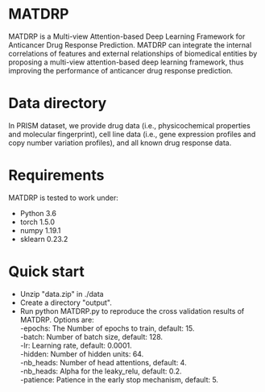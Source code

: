 # MATDRP
MATDRP is a Multi-view Attention-based Deep Learning Framework for Anticancer Drug Response Prediction. MATDRP can integrate the internal correlations of features and external relationships of biomedical entities by proposing a multi-view attention-based deep learning framework, thus improving the performance of anticancer drug response prediction.

# Data directory
In PRISM dataset, we provide drug data (i.e., physicochemical properties and molecular fingerprint), cell line data (i.e., gene expression profiles and copy number variation profiles), and all known drug response data.

# Requirements
MATDRP is tested to work under:
* Python 3.6
* torch 1.5.0
* numpy 1.19.1
* sklearn 0.23.2

# Quick start
* Unzip "data.zip" in ./data
* Create a directory "output".  
* Run python MATDRP.py to reproduce the cross validation results of MATDRP. Options are:  
-epochs: The Number of epochs to train, default: 15.  
-batch: Number of batch size, default: 128.  
-lr: Learning rate, default: 0.0001.  
-hidden: Number of hidden units: 64.  
-nb_heads: Number of head attentions, default: 4.  
-nb_heads: Alpha for the leaky_relu, default: 0.2.  
-patience: Patience in the early stop mechanism, default: 5.  
